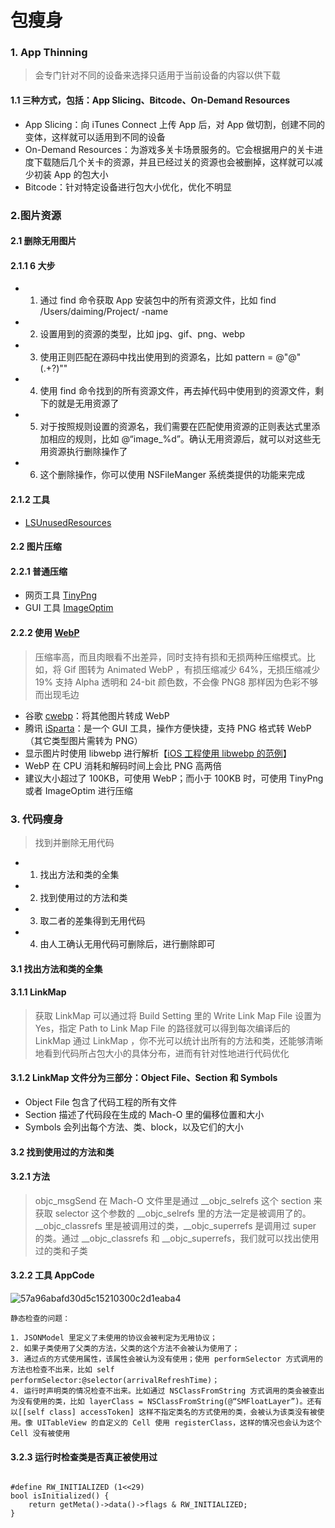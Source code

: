 # 包瘦身

### 1. App Thinning

> 会专门针对不同的设备来选择只适用于当前设备的内容以供下载

#### 1.1 三种方式，包括：App Slicing、Bitcode、On-Demand Resources

* App Slicing：向 iTunes Connect 上传 App 后，对 App 做切割，创建不同的变体，这样就可以适用到不同的设备
* On-Demand Resources：为游戏多关卡场景服务的。它会根据用户的关卡进度下载随后几个关卡的资源，并且已经过关的资源也会被删掉，这样就可以减少初装 App 的包大小
* Bitcode：针对特定设备进行包大小优化，优化不明显


### 2.图片资源

#### 2.1 删除无用图片
  
#### 2.1.1 6 大步
 
* 1. 通过 find 命令获取 App 安装包中的所有资源文件，比如 find /Users/daiming/Project/ -name
* 2. 设置用到的资源的类型，比如 jpg、gif、png、webp
* 3. 使用正则匹配在源码中找出使用到的资源名，比如 pattern = @"@"(.+?)""
* 4. 使用 find 命令找到的所有资源文件，再去掉代码中使用到的资源文件，剩下的就是无用资源了
* 5. 对于按照规则设置的资源名，我们需要在匹配使用资源的正则表达式里添加相应的规则，比如 @“image_%d”。确认无用资源后，就可以对这些无用资源执行删除操作了
* 6. 这个删除操作，你可以使用 NSFileManger 系统类提供的功能来完成

#### 2.1.2 工具

* [LSUnusedResources](https://github.com/tinymind/LSUnusedResources)

#### 2.2 图片压缩

#### 2.2.1 普通压缩

* 网页工具 [TinyPng](https://tinypng.com)
* GUI 工具 [ImageOptim](https://imageoptim.com/mac) 

#### 2.2.2 使用 [WebP](https://developers.google.com/speed/webp/)

> 压缩率高，而且肉眼看不出差异，同时支持有损和无损两种压缩模式。比如，将 Gif 图转为 Animated WebP ，有损压缩减少 64%，无损压缩减少 19%
> 支持 Alpha 透明和 24-bit 颜色数，不会像 PNG8 那样因为色彩不够而出现毛边

  * 谷歌 [cwebp](https://developers.google.com/speed/webp/docs/precompiled)：将其他图片转成 WebP
  * 腾讯 [iSparta](http://isparta.github.io)：是一个 GUI 工具，操作方便快捷，支持 PNG 格式转 WebP（其它类型图片需转为 PNG）
  * 显示图片时使用 libwebp 进行解析【[iOS 工程使用 libwebp 的范例](https://github.com/carsonmcdonald/WebP-iOS-example)】
  * WebP 在 CPU 消耗和解码时间上会比 PNG 高两倍
  * 建议大小超过了 100KB，可使用 WebP；而小于 100KB 时，可使用 TinyPng 或者 ImageOptim 进行压缩

### 3. 代码瘦身

> 找到并删除无用代码

* 1. 找出方法和类的全集
* 2. 找到使用过的方法和类
* 3. 取二者的差集得到无用代码
* 4. 由人工确认无用代码可删除后，进行删除即可


#### 3.1 找出方法和类的全集

#### 3.1.1 LinkMap

> 获取 LinkMap 可以通过将 Build Setting 里的 Write Link Map File 设置为 Yes，指定 Path to Link Map File 的路径就可以得到每次编译后的 LinkMap
> 通过 LinkMap ，你不光可以统计出所有的方法和类，还能够清晰地看到代码所占包大小的具体分布，进而有针对性地进行代码优化

#### 3.1.2 LinkMap 文件分为三部分：Object File、Section 和 Symbols

* Object File 包含了代码工程的所有文件
* Section 描述了代码段在生成的 Mach-O 里的偏移位置和大小
* Symbols 会列出每个方法、类、block，以及它们的大小


#### 3.2 找到使用过的方法和类

#### 3.2.1 方法

> objc_msgSend 在 Mach-O 文件里是通过 __objc_selrefs 这个 section 来获取 selector 这个参数的
> __objc_selrefs 里的方法一定是被调用了的。__objc_classrefs 里是被调用过的类，__objc_superrefs 是调用过 super 的类。通过 __objc_classrefs 和 __objc_superrefs，我们就可以找出使用过的类和子类

#### 3.2.2 工具 AppCode

![57a96abafd30d5c15210300c2d1eaba4](https://user-images.githubusercontent.com/17693976/210970999-cf73108d-da6d-4fc8-ab72-76f1ac9c1eb8.png)

```
静态检查的问题：

1. JSONModel 里定义了未使用的协议会被判定为无用协议；
2. 如果子类使用了父类的方法，父类的这个方法不会被认为使用了；
3. 通过点的方式使用属性，该属性会被认为没有使用；使用 performSelector 方式调用的方法也检查不出来，比如 self performSelector:@selector(arrivalRefreshTime)；
4. 运行时声明类的情况检查不出来。比如通过 NSClassFromString 方式调用的类会被查出为没有使用的类，比如 layerClass = NSClassFromString(@“SMFloatLayer”)。还有以[[self class] accessToken] 这样不指定类名的方式使用的类，会被认为该类没有被使用。像 UITableView 的自定义的 Cell 使用 registerClass，这样的情况也会认为这个 Cell 没有被使用

```

#### 3.2.3 运行时检查类是否真正被使用过

```

#define RW_INITIALIZED (1<<29)
bool isInitialized() { 
    return getMeta()->data()->flags & RW_INITIALIZED;
}

```



